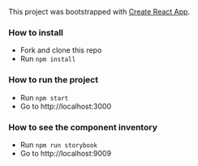 This project was bootstrapped with [Create React App](https://github.com/facebookincubator/create-react-app).

### How to install
* Fork and clone this repo
* Run `npm install`

### How to run the project
* Run `npm start`
* Go to http://localhost:3000

### How to see the component inventory
* Run `npm run storybook`
* Go to http://localhost:9009
